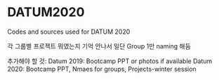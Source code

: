 # DATUM2020
Codes and sources used for DATUM 2020

각 그룹별 프로젝트 뭐였는지 기억 안나서 일단 Group 1만 naming 해둠

추가해야 할 것:
Datum 2019: Bootcamp PPT or photos if available
Datum 2020: Bootcamp PPT, Nmaes for groups, Projects-winter session
